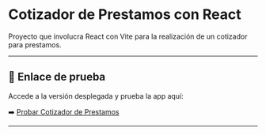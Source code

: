 # Cotizador de Prestamos con React

Proyecto que involucra React con Vite para la realización de un cotizador para prestamos.

---

## 🔗 Enlace de prueba

Accede a la versión desplegada y prueba la app aquí:

➡️ [Probar Cotizador de Prestamos](https://cotizador-prestamos-jdeleonc.netlify.app/)

---
